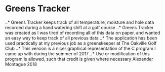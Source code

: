 # Greens Tracker

..* Greens Tracker keeps track of all temperature, moisture and hole data recorded during a hand watering shift at a golf course
..* Greens Tracker was created as I was tired of recording all of this data on paper, and wanted an easy way to keep track of all previous data
..* The application has been used practically at my previous job as a greenskeeper at The Oakville Golf Club
..* This version is a nicer graphical representation of the C program I came up with during the summer of 2017
..* Use or modification of this program is allowed, such that credit is given where necessary
Alexander Montague 2018
